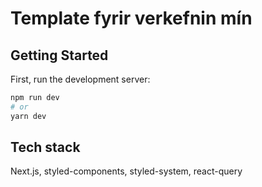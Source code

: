 # Template fyrir verkefnin mín

## Getting Started

First, run the development server:

```bash
npm run dev
# or
yarn dev
```
## Tech stack

Next.js, styled-components, styled-system, react-query
